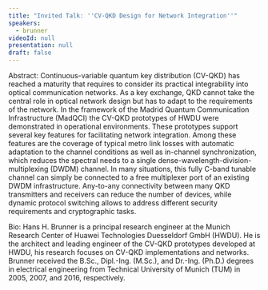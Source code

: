 ```yaml
---
title: "Invited Talk: ''CV-QKD Design for Network Integration''"
speakers:
  - brunner
videoId: null
presentation: null
draft: false
---
```

Abstract: Continuous-variable quantum key distribution (CV-QKD) has reached a maturity that requires to consider its practical integrability into optical communication networks. As a key exchange, QKD cannot take the central role in optical network design but has to adapt to the requirements of the network.
In the framework of the Madrid Quantum Communication Infrastructure (MadQCI) the CV-QKD prototypes of HWDU were demonstrated in operational environments. These prototypes support several key features for facilitating network integration. Among these features are the coverage of typical metro link losses with automatic adaptation to the channel conditions as well as in-channel synchronization, which reduces the spectral needs to a single dense-wavelength-division-multiplexing (DWDM) channel. In many situations, this fully C-band tunable channel can simply be connected to a free multiplexer port of an existing DWDM infrastructure. Any-to-any connectivity between many QKD transmitters and receivers can reduce the number of devices, while dynamic protocol switching allows to address different security requirements and cryptographic tasks.
 
Bio: Hans H. Brunner is a principal research engineer at the Munich Research Center of Huawei Technologies Duesseldorf GmbH (HWDU). He is the architect and leading engineer of the CV-QKD prototypes developed at HWDU, his research focuses on CV-QKD implementations and networks. Brunner received the B.Sc., Dipl.-Ing. (M.Sc.), and Dr.-Ing. (Ph.D.) degrees in electrical engineering from Technical University of Munich (TUM) in 2005, 2007, and 2016, respectively.


<!-- fields to use above: -->
<!-- videoId: "Vfl9pPh6ipI" -->
<!-- presentation: "/slides/invited-MargaridaPereira.pdf" -->
